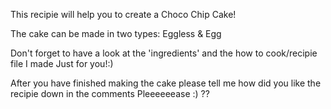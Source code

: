 This recipie will help you to create a Choco Chip Cake!

The cake can be made in two types:
Eggless & Egg

Don't forget to have a look at the 'ingredients' and the 
how to cook/recipie file I made Just for you!:)

After you have finished making the cake please tell me how did you like the recipie down in the comments Pleeeeeease :) ??
